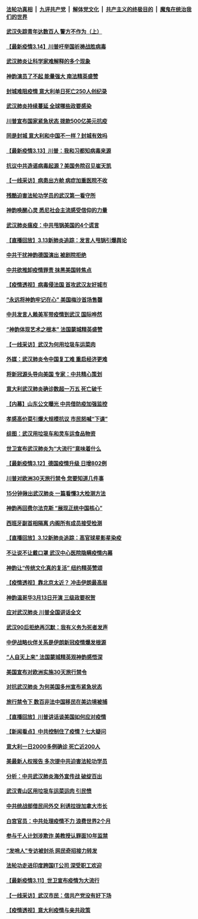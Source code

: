 ####  [法轮功真相](../../../../basic/blob/master/README.md?t=03141439) &nbsp;|&nbsp; [九评共产党](../../../../9ping.md/blob/master/README.md?t=03141439) &nbsp;|&nbsp; [解体党文化](../../../../jtdwh.md/blob/master/README.md?t=03141439)  &nbsp;|&nbsp; [共产主义的终极目的](../../../../gczydzjmd.md/blob/master/README.md?t=03141439) &nbsp;|&nbsp; [魔鬼在统治我们的世界](../../../../mgztzwmdsj.md/blob/master/README.md?t=03141439) 

#### [武汉失踪青年达数百人 警方不作为（上）](../pages/nf4514/n11939304.md?t=03141439) 

#### [【最新疫情3.14】川普吁举国祈祷战胜病毒](../pages/nf4514/n11939189.md?t=03141439) 

#### [武汉肺炎让科学家难解释的多个现象](../pages/nf4514/n11938553.md?t=03141439) 

#### [神韵演员了不起 能量强大 南法精英盛赞](../pages/nf4514/n11939368.md?t=03141439) 

#### [封城难阻疫情 意大利单日死亡250人创纪录](../pages/nf4514/n11939185.md?t=03141439) 

#### [武汉肺炎持续蔓延 全球哪些政要感染](../pages/nf4514/n11938672.md?t=03141439) 

#### [川普宣布国家紧急状态 拨款500亿美元抗疫](../pages/nf4514/n11939032.md?t=03141439) 

#### [同是封城 意大利和中国不一样？封城有效吗](../pages/nf4514/n11938855.md?t=03141439) 

#### [【最新疫情3.13】川普：我和习都知病毒来源](../pages/nf4514/n11936755.md?t=03141439) 

#### [抗议中共造谣病毒起源？美国务院召见崔天凯](../pages/nf4514/n11938747.md?t=03141439) 

#### [【一线采访】病患出方舱 病症加重医院不收](../pages/nf4514/n11938627.md?t=03141439) 

#### [残酷迫害法轮功学员的武汉第一看守所](../pages/nf4514/n11935225.md?t=03141439) 

#### [神韵唤醒心灵 悉尼社会主流感受信仰的力量](../pages/nf4514/n11938756.md?t=03141439) 

#### [武汉肺炎瘟疫：中共甩锅美国的4个谎言](../pages/nf4514/n11938370.md?t=03141439) 

#### [【直播回放】3.13新肺炎追踪：发言人甩锅引爆舆论](../pages/nf4514/n11938042.md?t=03141439) 

#### [中共干扰神韵德国演出 被剧院拒绝](../pages/nf4514/n11927987.md?t=03141439) 

#### [中共欲推卸疫情罪责 抹黑美国转焦点](../pages/nf4514/n11937702.md?t=03141439) 

#### [【疫情透视】病毒侵法国 首攻武汉友好城市](../pages/nf4514/n11933899.md?t=03141439) 

#### [“永远将神韵牢记在心” 美国梅沙首场售罄](../pages/nf4514/n11937517.md?t=03141439) 

#### [中共发言人赖美军带疫情到武汉 国际哗然](../pages/nf4514/n11936484.md?t=03141439) 

#### [“神韵体现艺术之根本” 法国蒙城精英盛赞](../pages/nf4514/n11937066.md?t=03141439) 

#### [【一线采访】武汉为何用垃圾车运菜肉](../pages/nf4514/n11936647.md?t=03141439) 

#### [外媒：武汉肺炎令中国复工难 重启经济更难](../pages/nf4514/n11936267.md?t=03141439) 

#### [将新冠源头导向美国 专家：中共精心策划](../pages/nf4514/n11936432.md?t=03141439) 

#### [意大利武汉肺炎确诊数超一万五 死亡破千](../pages/nf4514/n11936332.md?t=03141439) 

#### [【内幕】山东公文曝光 中共借防疫加强监控](../pages/nf4514/n11934303.md?t=03141439) 

#### [孝感高价菜引爆大规模抗议 市民怒喊“下课”](../pages/nf4514/n11936264.md?t=03141439) 

#### [组图：武汉用垃圾车和灵车运食品物资](../pages/nf4514/n11935329.md?t=03141439) 

#### [世卫宣布武汉肺炎为“大流行”意味着什么](../pages/nf4514/n11935933.md?t=03141439) 

#### [【最新疫情3.12】德国疫情升级 日增802例](../pages/nf4514/n11933628.md?t=03141439) 

#### [川普对欧洲30天旅行禁令 您要知道几件事](../pages/nf4514/n11935870.md?t=03141439) 

#### [15分钟揪出武汉肺炎 一篇看懂3大检测方法](../pages/nf4514/n11933731.md?t=03141439) 

#### [神韵再回费尔法克斯 “展现正统中国核心”](../pages/nf4514/n11932754.md?t=03141439) 

#### [西班牙副首相隔离 内阁所有成员接受检测](../pages/nf4514/n11935473.md?t=03141439) 

#### [【直播回放】3.12新肺炎追踪：高官球星影星染疫](../pages/nf4514/n11935368.md?t=03141439) 

#### [不让说不让戴口罩 武汉中心医院隐瞒疫情内幕](../pages/nf4514/n11934980.md?t=03141439) 

#### [神韵让“传统文化真的复活” 纽约精英赞颂](../pages/nf4514/n11935011.md?t=03141439) 

#### [【疫情透视】靠北京太近？ 冲击伊朗最高层](../pages/nf4514/n11933475.md?t=03141439) 

#### [神韵温哥华3月13日开演 三级政要祝贺](../pages/nf4514/n11933782.md?t=03141439) 

#### [应对武汉肺炎 川普全国讲话全文](../pages/nf4514/n11934150.md?t=03141439) 

#### [武汉90后拒绝再沉默：我有义务为死者发声](../pages/nf4514/n11934044.md?t=03141439) 

#### [中伊战略伙伴关系是伊朗新冠疫情爆发根源](../pages/nf4514/n11933637.md?t=03141439) 

#### [“人自天上来” 法国蒙城精英观神韵感悟深](../pages/nf4514/n11933874.md?t=03141439) 

#### [美国宣布对欧洲实施30天旅行禁令](../pages/nf4514/n11933815.md?t=03141439) 

#### [对抗武汉肺炎 为何美国多州宣布紧急状态](../pages/nf4514/n11933167.md?t=03141439) 

#### [旅行禁令下 数百非法中国移民在美边境被捕](../pages/nf4514/n11933581.md?t=03141439) 

#### [【直播回放】川普讲话谈美国如何应对疫情](../pages/nf4514/n11933533.md?t=03141439) 

#### [【新闻看点】中共控制住了疫情？七大疑问](../pages/nf4514/n11933407.md?t=03141439) 

#### [意大利一日2000多例确诊 死亡近200人](../pages/nf4514/n11933484.md?t=03141439) 

#### [美最新人权报告 多次提中共迫害法轮功学员](../pages/nf4514/n11933487.md?t=03141439) 

#### [分析：中共武汉肺炎海外宣传战 破绽百出](../pages/nf4514/n11933338.md?t=03141439) 

#### [武汉青山区用垃圾车运菜运肉 引民愤](../pages/nf4514/n11933129.md?t=03141439) 

#### [中共统战部借民间外交 利诱拉拢加拿大市长](../pages/nf4514/n11930745.md?t=03141439) 

#### [白宫官员：中共处理疫情不力 浪费世界2个月](../pages/nf4514/n11932744.md?t=03141439) 

#### [参与千人计划涉欺诈 美教授认罪面10年监禁](../pages/nf4514/n11932927.md?t=03141439) 

#### [“发哨人”专访被封杀 网民奇招接力转发](../pages/nf4514/n11932830.md?t=03141439) 

#### [法轮功走进印度跨国IT公司 深受职工欢迎](../pages/nf4514/n11932395.md?t=03141439) 

#### [【最新疫情3.11】世卫宣布疫情为大流行](../pages/nf4514/n11931046.md?t=03141439) 

#### [【一线采访】武汉市民：信共产党没有好下场](../pages/nf4514/n11932623.md?t=03141439) 

#### [【疫情透视】意大利疫情与亲共政策](../pages/nf4514/n11929614.md?t=03141439) 


